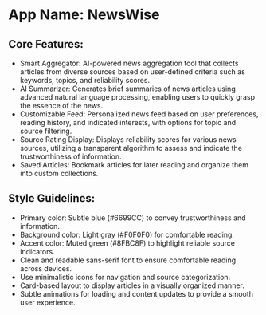 # **App Name**: NewsWise

## Core Features:

- Smart Aggregator: AI-powered news aggregation tool that collects articles from diverse sources based on user-defined criteria such as keywords, topics, and reliability scores.
- AI Summarizer: Generates brief summaries of news articles using advanced natural language processing, enabling users to quickly grasp the essence of the news.
- Customizable Feed: Personalized news feed based on user preferences, reading history, and indicated interests, with options for topic and source filtering.
- Source Rating Display: Displays reliability scores for various news sources, utilizing a transparent algorithm to assess and indicate the trustworthiness of information.
- Saved Articles: Bookmark articles for later reading and organize them into custom collections.

## Style Guidelines:

- Primary color: Subtle blue (#6699CC) to convey trustworthiness and information.
- Background color: Light gray (#F0F0F0) for comfortable reading.
- Accent color: Muted green (#8FBC8F) to highlight reliable source indicators.
- Clean and readable sans-serif font to ensure comfortable reading across devices.
- Use minimalistic icons for navigation and source categorization.
- Card-based layout to display articles in a visually organized manner.
- Subtle animations for loading and content updates to provide a smooth user experience.